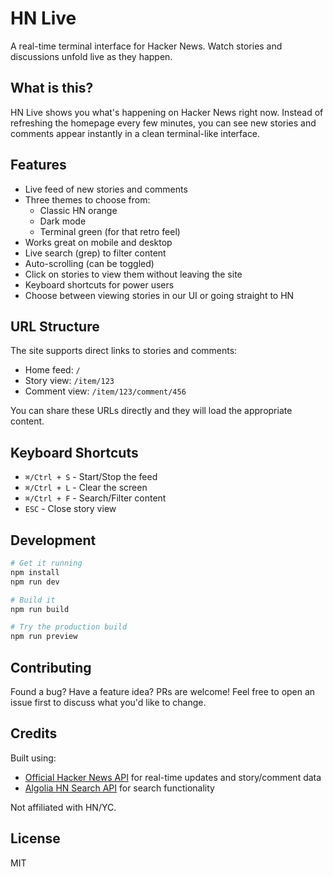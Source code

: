 # HN Live

A real-time terminal interface for Hacker News. Watch stories and discussions unfold live as they happen.

## What is this?

HN Live shows you what's happening on Hacker News right now. Instead of refreshing the homepage every few minutes, you can see new stories and comments appear instantly in a clean terminal-like interface.

## Features

- Live feed of new stories and comments
- Three themes to choose from:
  - Classic HN orange
  - Dark mode
  - Terminal green (for that retro feel)
- Works great on mobile and desktop
- Live search (grep) to filter content
- Auto-scrolling (can be toggled)
- Click on stories to view them without leaving the site
- Keyboard shortcuts for power users
- Choose between viewing stories in our UI or going straight to HN

## URL Structure

The site supports direct links to stories and comments:

- Home feed: `/`
- Story view: `/item/123`
- Comment view: `/item/123/comment/456`

You can share these URLs directly and they will load the appropriate content.

## Keyboard Shortcuts

- `⌘/Ctrl + S` - Start/Stop the feed
- `⌘/Ctrl + L` - Clear the screen
- `⌘/Ctrl + F` - Search/Filter content
- `ESC` - Close story view

## Development

```bash
# Get it running
npm install
npm run dev

# Build it
npm run build

# Try the production build
npm run preview
```

## Contributing

Found a bug? Have a feature idea? PRs are welcome! Feel free to open an issue first to discuss what you'd like to change.

## Credits

Built using:
- [Official Hacker News API](https://github.com/HackerNews/API) for real-time updates and story/comment data
- [Algolia HN Search API](https://hn.algolia.com/api) for search functionality

Not affiliated with HN/YC.

## License

MIT
